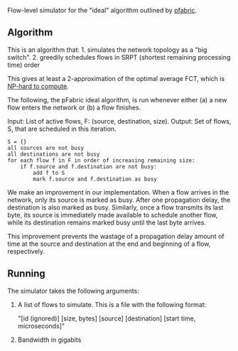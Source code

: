 Flow-level simulator for the "ideal" algorithm outlined by [pfabric](http://conferences.sigcomm.org/sigcomm/2013/papers/sigcomm/p435.pdf). 

Algorithm
---------
This is an algorithm that:
    1. simulates the network topology as a "big switch".
    2. greedily schedules flows in SRPT (shortest remaining processing time) order

This gives at least a 2-approximation of the optimal average FCT, which is [NP-hard to compute](http://dl.acm.org/citation.cfm?doid=378420.378792).

The following, the pFabric ideal algorithm, is run whenever either (a) a new flow enters the network or (b) a flow finishes.

Input: List of active flows, F: (source, destination, size).
Output: Set of flows, S, that are scheduled in this iteration.

    S = {}
    all sources are not busy
    all destinations are not busy
    for each flow f in F in order of increasing remaining size:
        if f.source and f.destination are not busy:
            add f to S
            mark f.source and f.destination as busy

We make an improvement in our implementation. When a flow arrives in the network, only its source is marked as busy. After one propagation delay, the destination is also marked as busy. Similarly, once a flow transmits its last byte, its source is immediately made available to schedule another flow, while its destination remains marked busy until the last byte arrives.

This improvement prevents the wastage of a propagation delay amount of time at the source and destination at the end and beginning of a flow, respectively.

Running
-------

The simulator takes the following arguments: 

1. A list of flows to simulate. This is a file with the following format: 

   "[id (ignored)] [size, bytes] [source] [destination] [start time, microseconds]"

2. Bandwidth in gigabits
